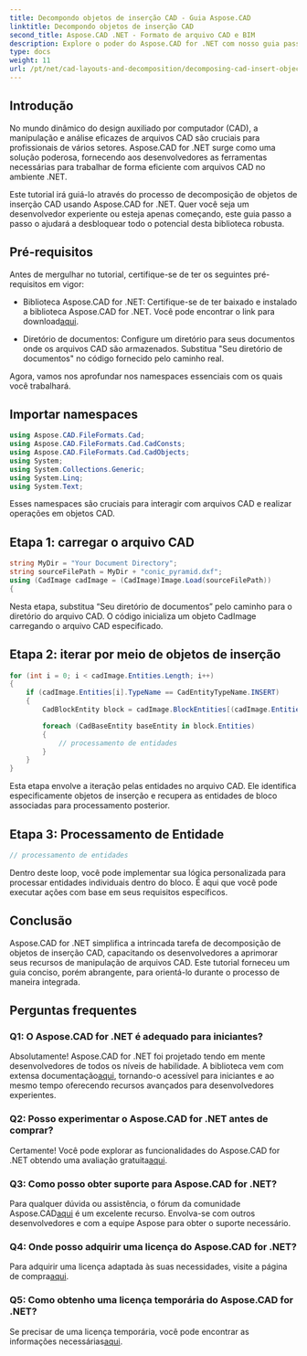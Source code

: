 ```yaml
---
title: Decompondo objetos de inserção CAD - Guia Aspose.CAD
linktitle: Decompondo objetos de inserção CAD
second_title: Aspose.CAD .NET - Formato de arquivo CAD e BIM
description: Explore o poder do Aspose.CAD for .NET com nosso guia passo a passo sobre decomposição de objetos de inserção CAD.
type: docs
weight: 11
url: /pt/net/cad-layouts-and-decomposition/decomposing-cad-insert-objects/
---
```

## Introdução

No mundo dinâmico do design auxiliado por computador (CAD), a manipulação e análise eficazes de arquivos CAD são cruciais para profissionais de vários setores. Aspose.CAD for .NET surge como uma solução poderosa, fornecendo aos desenvolvedores as ferramentas necessárias para trabalhar de forma eficiente com arquivos CAD no ambiente .NET.

Este tutorial irá guiá-lo através do processo de decomposição de objetos de inserção CAD usando Aspose.CAD for .NET. Quer você seja um desenvolvedor experiente ou esteja apenas começando, este guia passo a passo o ajudará a desbloquear todo o potencial desta biblioteca robusta.

## Pré-requisitos

Antes de mergulhar no tutorial, certifique-se de ter os seguintes pré-requisitos em vigor:

-  Biblioteca Aspose.CAD for .NET: Certifique-se de ter baixado e instalado a biblioteca Aspose.CAD for .NET. Você pode encontrar o link para download[aqui](https://releases.aspose.com/cad/net/).

- Diretório de documentos: Configure um diretório para seus documentos onde os arquivos CAD são armazenados. Substitua "Seu diretório de documentos" no código fornecido pelo caminho real.

Agora, vamos nos aprofundar nos namespaces essenciais com os quais você trabalhará.

## Importar namespaces

```csharp
using Aspose.CAD.FileFormats.Cad;
using Aspose.CAD.FileFormats.Cad.CadConsts;
using Aspose.CAD.FileFormats.Cad.CadObjects;
using System;
using System.Collections.Generic;
using System.Linq;
using System.Text;
```

Esses namespaces são cruciais para interagir com arquivos CAD e realizar operações em objetos CAD.

## Etapa 1: carregar o arquivo CAD

```csharp
string MyDir = "Your Document Directory";
string sourceFilePath = MyDir + "conic_pyramid.dxf";
using (CadImage cadImage = (CadImage)Image.Load(sourceFilePath))
{
```

Nesta etapa, substitua “Seu diretório de documentos” pelo caminho para o diretório do arquivo CAD. O código inicializa um objeto CadImage carregando o arquivo CAD especificado.

## Etapa 2: iterar por meio de objetos de inserção

```csharp
for (int i = 0; i < cadImage.Entities.Length; i++)
{
    if (cadImage.Entities[i].TypeName == CadEntityTypeName.INSERT)
    {
        CadBlockEntity block = cadImage.BlockEntities[(cadImage.Entities[i] as CadInsertObject).Name];

        foreach (CadBaseEntity baseEntity in block.Entities)
        {
            // processamento de entidades
        }
    }
}
```

Esta etapa envolve a iteração pelas entidades no arquivo CAD. Ele identifica especificamente objetos de inserção e recupera as entidades de bloco associadas para processamento posterior.

## Etapa 3: Processamento de Entidade

```csharp
// processamento de entidades
```

Dentro deste loop, você pode implementar sua lógica personalizada para processar entidades individuais dentro do bloco. É aqui que você pode executar ações com base em seus requisitos específicos.

## Conclusão

Aspose.CAD for .NET simplifica a intrincada tarefa de decomposição de objetos de inserção CAD, capacitando os desenvolvedores a aprimorar seus recursos de manipulação de arquivos CAD. Este tutorial forneceu um guia conciso, porém abrangente, para orientá-lo durante o processo de maneira integrada.

## Perguntas frequentes

### Q1: O Aspose.CAD for .NET é adequado para iniciantes?

 Absolutamente! Aspose.CAD for .NET foi projetado tendo em mente desenvolvedores de todos os níveis de habilidade. A biblioteca vem com extensa documentação[aqui](https://reference.aspose.com/cad/net/), tornando-o acessível para iniciantes e ao mesmo tempo oferecendo recursos avançados para desenvolvedores experientes.

### Q2: Posso experimentar o Aspose.CAD for .NET antes de comprar?

 Certamente! Você pode explorar as funcionalidades do Aspose.CAD for .NET obtendo uma avaliação gratuita[aqui](https://releases.aspose.com/).

### Q3: Como posso obter suporte para Aspose.CAD for .NET?

 Para qualquer dúvida ou assistência, o fórum da comunidade Aspose.CAD[aqui](https://forum.aspose.com/c/cad/19) é um excelente recurso. Envolva-se com outros desenvolvedores e com a equipe Aspose para obter o suporte necessário.

### Q4: Onde posso adquirir uma licença do Aspose.CAD for .NET?

Para adquirir uma licença adaptada às suas necessidades, visite a página de compra[aqui](https://purchase.aspose.com/buy).

### Q5: Como obtenho uma licença temporária do Aspose.CAD for .NET?

 Se precisar de uma licença temporária, você pode encontrar as informações necessárias[aqui](https://purchase.aspose.com/temporary-license/).